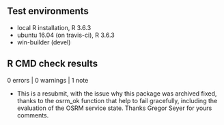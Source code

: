 ## Test environments
* local R installation, R 3.6.3
* ubuntu 16.04 (on travis-ci), R 3.6.3
* win-builder (devel)

## R CMD check results

0 errors | 0 warnings | 1 note

* This is a resubmit, with the issue why this package was archived fixed, thanks to the osrm_ok function that help to fail gracefully, including the evaluation of the OSRM service state. Thanks Gregor Seyer for yours comments.
